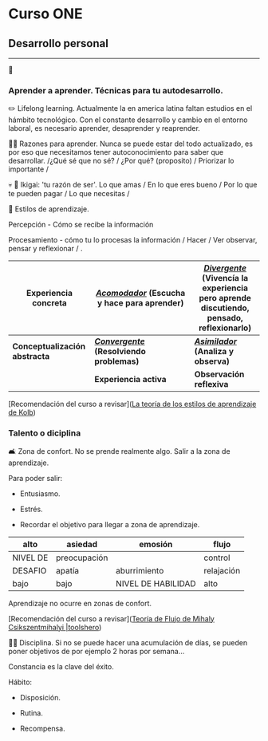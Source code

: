 # Curso ONE

## Desarrollo personal

____

:book:

### Aprender a aprender. Técnicas para tu autodesarrollo.

:pencil2: Lifelong learning. Actualmente la en america latina faltan estudios en el hámbito tecnológico. Con el constante desarrollo y cambio en el entorno laboral, es necesario aprender, desaprender y reaprender.

:tipping_hand_person::thought_balloon: Razones para aprender. Nunca se puede estar del todo actualizado, es por eso que necesitamos tener autoconocimiento para saber que desarrollar. /¿Qué sé que no sé? / ¿Por qué? (proposito) / Priorizar lo importante / 

:skull: :raising_hand: Ikigai: 'tu razón de ser'. Lo que amas / En lo que eres bueno / Por lo que te pueden pagar / Lo que necesitas /

:nail_care: Estilos de aprendizaje. 

Percepción - Cómo se recibe la información 

Procesamiento - cómo tu lo procesas la información / Hacer / Ver observar, pensar y reflexionar / .

| Experiencia concreta            | *<u>Acomodador</u>* (Escucha y hace para aprender) | *<u>Divergente</u>* (Vivencía la experiencia pero aprende discutiendo, pensado, reflexionarlo) |
| ------------------------------- | -------------------------------------------------- | ---------------------------------------------------------------------------------------------- |
| **Conceptualización abstracta** | ***<u>Convergente</u>* (Resolviendo problemas)**   | ***<u>Asimilador</u>* (Analiza y observa)**                                                    |
|                                 | **Experiencia activa**                             | **Observación reflexiva**                                                                      |

 [Recomendación del curso a revisar]([La teoría de los estilos de aprendizaje de Kolb](https://www.actualidadenpsicologia.com/la-teoria-de-los-estilos-de-aprendizaje-de-kolb/))

### Talento o diciplina

:couch_and_lamp: Zona de confort. No se prende realmente algo. Salir a la zona de aprendizaje.

Para poder salir: 

* Entusiasmo.

* Estrés.

* Recordar el objetivo para llegar a zona de aprendizaje.

| alto     | asiedad      | emosión            | flujo      |
| -------- | ------------ | ------------------ | ---------- |
| NIVEL DE | preocupación |                    | control    |
| DESAFIO  | apatía       | aburrimiento       | relajación |
| bajo     | bajo         | NIVEL DE HABILIDAD | alto       |

Aprendizaje no ocurre en zonas de confort.

[Recomendación del curso a revisar]([Teoría de Flujo de Mihaly Csikszentmihalyi |toolshero](https://www.toolshero.es/psicologia/teoria-de-flujo-mihaly-csikszentmihalyi/))

:weight_lifting_man: Disciplina. Si no se puede hacer una acumulación de días, se pueden poner objetivos de por ejemplo 2 horas por semana...

Constancia es la clave del éxito.

Hábito: 

* Disposición.

* Rutina. 

* Recompensa.
